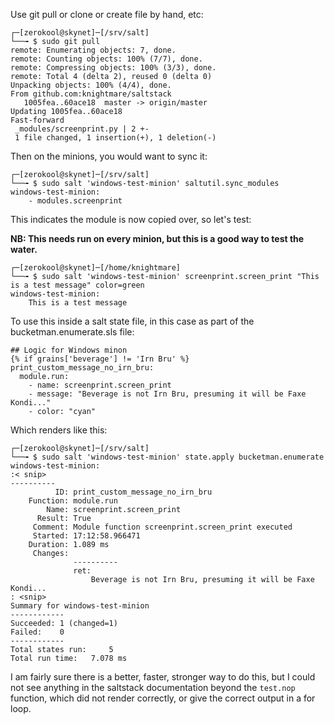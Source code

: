 Use git pull or clone or create file by hand, etc:

```
┌─[zerokool@skynet]─[/srv/salt]
└──╼ $ sudo git pull
remote: Enumerating objects: 7, done.
remote: Counting objects: 100% (7/7), done.
remote: Compressing objects: 100% (3/3), done.
remote: Total 4 (delta 2), reused 0 (delta 0)
Unpacking objects: 100% (4/4), done.
From github.com:knightmare/saltstack
   1005fea..60ace18  master -> origin/master
Updating 1005fea..60ace18
Fast-forward
 _modules/screenprint.py | 2 +-
 1 file changed, 1 insertion(+), 1 deletion(-)
```

Then on the minions, you would want to sync it:

```
┌─[zerokool@skynet]─[/srv/salt]
└──╼ $ sudo salt 'windows-test-minion' saltutil.sync_modules
windows-test-minion:
    - modules.screenprint
```

This indicates the module is now copied over, so let's test:

<b>NB: This needs run on every minion, but this is a good way to test the water.</b>

```
┌─[zerokool@skynet]─[/home/knightmare]
└──╼ $ sudo salt 'windows-test-minion' screenprint.screen_print "This is a test message" color=green
windows-test-minion:
    This is a test message
```

To use this inside a salt state file, in this case as part of the bucketman.enumerate.sls file:

```
## Logic for Windows minon
{% if grains['beverage'] != 'Irn Bru' %}
print_custom_message_no_irn_bru:
  module.run:
    - name: screenprint.screen_print
    - message: "Beverage is not Irn Bru, presuming it will be Faxe Kondi..."
    - color: "cyan"
```

Which renders like this:

```
┌─[zerokool@skynet]─[/srv/salt]
└──╼ $ sudo salt 'windows-test-minion' state.apply bucketman.enumerate
windows-test-minion:
:< snip>
----------
          ID: print_custom_message_no_irn_bru
    Function: module.run
        Name: screenprint.screen_print
      Result: True
     Comment: Module function screenprint.screen_print executed
     Started: 17:12:58.966471
    Duration: 1.089 ms
     Changes:
              ----------
              ret:
                  Beverage is not Irn Bru, presuming it will be Faxe Kondi...
: <snip>
Summary for windows-test-minion
------------
Succeeded: 1 (changed=1)
Failed:    0
------------
Total states run:     5
Total run time:   7.078 ms
```

I am fairly sure there is a better, faster, stronger way to do this, but I could not see anything in the saltstack documentation beyond the `test.nop` function, which did not render correctly, or give the correct output in a for loop.
